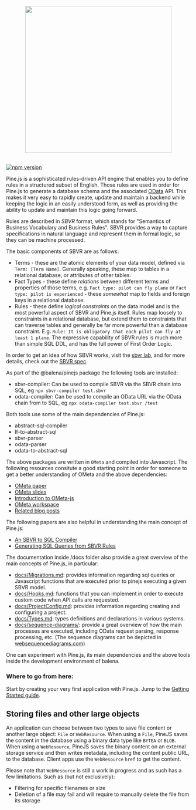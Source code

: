 
<div align="center">
  <img width="400" height="auto" src="https://raw.githubusercontent.com/balena-io/pinejs/master/pinejs.png">
  <br>
  <br>
</div>

[![npm version](https://badge.fury.io/js/@balena%2Fpinejs.svg)](https://badge.fury.io/js/@balena%2Fpinejs)


Pine.js is a sophisticated rules-driven API engine that enables you to define rules in a structured subset of English. Those rules are used in order for Pine.js to generate a database schema and the associated [OData](http://www.odata.org/) API. This makes it very easy to rapidly create, update and maintain a backend while keeping the logic in an easily understood form, as well as providing the ability to update and maintain this logic going forward.

Rules are described in *SBVR* format, which stands for "Semantics of Business Vocabulary and Business Rules". SBVR provides a way to capture specifications in natural language and represent them in formal logic, so they can be machine processed. 

The basic components of SBVR are as follows:

* Terms - these are the atomic elements of your data model, defined via `Term: [Term Name]`. Generally speaking, these map to tables in a relational database, or attributes of other tables.
* Fact Types - these define *relations* between different terms and properties of those terms, e.g. `Fact type: pilot can fly plane` or `Fact type: pilot is experienced` - these *somewhat* map to fields and foreign keys in a relational database.
* Rules - these define *logical constraints* on the data model and is the most powerful aspect of SBVR and Pine.js itself. Rules map loosely to constraints in a relational database, but extend them to constraints that can traverse tables and generally be far more powerful than a database constraint. E.g. `Rule: It is obligatory that each pilot can fly at least 1 plane`. The expressive capability of SBVR rules is much more than simple SQL DDL, and has the full power of First Order Logic.

In order to get an idea of how SBVR works, visit the [sbvr lab](http://www.sbvr.co/), and for more details, check out the [SBVR spec](http://www.omg.org/spec/SBVR/).

As part of the @balena/pinejs package the following tools are installed:

* sbvr-compiler: Can be used to compile SBVR via the SBVR chain into SQL, eg `npx sbvr-compiler test.sbvr`
* odata-compiler: Can be used to compile an OData URL via the OData chain from to SQL, eg `npx odata-compiler test.sbvr /test`

Both tools use some of the main dependencies of Pine.js:

* abstract-sql-compiler
* lf-to-abstract-sql
* sbvr-parser
* odata-parser
* odata-to-abstract-sql

The above packages are written in `OMeta` and compiled into Javascript. The following resources consitute a good starting point in order for someone to get a better understanding of OMeta and the above dependencies:

* [OMeta paper](http://www.tinlizzie.org/~awarth/papers/dls07.pdf)
* [OMeta slides](http://www.tinlizzie.org/ometa/dls07-slides.pdf)
* [Introduction to OMeta-js](http://b-studios.de/ometa-js/)
* [OMeta workspace](http://tinlizzie.org/ometa-js/#OMeta_Tutorial)
* [Related blog posts](http://codeofrob.com/entries/ometa-odata-odear---polishing-it-off.html)

The following papers are also helpful in understanding the main concept of Pine.js:

* [An SBVR to SQL Compiler](http://ceur-ws.org/Vol-649/paper7.pdf)
* [Generating SQL Queries from SBVR Rules](http://link.springer.com/chapter/10.1007%2F978-3-642-16289-3_12)

The documentation inside /docs folder also provide a great overview of the main concepts of Pine.js, in particular:

* [docs/Migrations.md](docs/Migrations.md): provides information regarding sql queries or Javascript functions that are executed prior to pinejs executing a given SBVR model.
* [docs/Hooks.md](docs/Hooks.md): functions that you can implement in order to execute custom code when API calls are requested.
* [docs/ProjectConfig.md](docs/ProjectConfig.md): provides information regarding creating and configuring a project.
* [docs/Types.md](docs/Types.md): types definitions and declarations in various systems.
* [docs/sequence-diagrams/](docs/sequence-diagrams): provide a great overview of how the main processes are executed, including OData request parsing, response processing, etc. (The sequence diagrams can be depicted in [websequencediagrams.com](https://www.websequencediagrams.com))

One can experiment with Pine.js, its main dependencies and the above tools inside the development environment of balena.


### Where to go from here:
Start by creating your very first application with Pine.js. Jump to the [Getting Started guide](https://github.com/balena-io/pinejs/blob/master/docs/GettingStarted.md).

## Storing files and other large objects

An application can choose between two types to save file content or another large object: `File` or `WebResource`. When using a `File`, PineJS saves the content in the database using a binary data type like `BYTEA` or `BLOB`. When using a `WebResource`, PineJS saves the binary content on an external storage service and then writes metadata, including the content public URL, to the database. Client apps use the `WebResource` `href` to get the content.

Please note that `WebResource` is still a work in progress and as such has a few limitations. Such as (but not exclusively):

 - Filtering for specific filenames or size
 - Deletion of a file may fail and will require to manually delete the file from its storage

